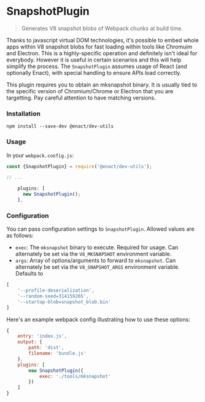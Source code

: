 # SnapshotPlugin

> Generates V8 snapshot blobs of Webpack chunks at build time.

Thanks to javascript virtual DOM technologies, it's possible to embed whole apps within V8 snapshot blobs for fast loading within tools like Chromuim and Electron. This is a highly-specific operation and definitely isn't ideal for everybody. However it is useful in certain scenarios and this will help simplify the process. The `SnapshotPlugin` assumes usage of React (and optionally Enact), with special handling to ensure APIs load correctly.

This plugin requires you to obtain an mksnapshot binary. It is usually tied to the specific version of Chromium/Chrome or Electron that you are targetting. Pay careful attention to have matching versions.

### Installation

```
npm install --save-dev @enact/dev-utils
```

### Usage

In your `webpack.config.js`:

```js
const {SnapshotPlugin} = require('@enact/dev-utils');

// ...

    plugins: [
      new SnapshotPlugin();
    ],
```

### Configuration
You can pass configuration settings to `SnapshotPlugin`.
Allowed values are as follows:

- `exec`: The `mksnapshot` binary to execute. Required for usage. Can alternately be set via the `V8_MKSNAPSHOT` environment variable.
- `args`: Array of options/arguments to forward to `mksnapshot`. Can alternately be set via the `V8_SNAPSHOT_ARGS` environment variable. Defaults to
```js
[
	'--profile-deserialization',
	'--random-seed=314159265',
	'--startup-blob=snapshot_blob.bin'
]
```

Here's an example webpack config illustrating how to use these options:
```javascript
{
	entry: 'index.js',
	output: {
		path: 'dist',
		filename: 'bundle.js'
	},
	plugins: [
		new SnapshotPlugin({
			exec: './tools/mksnapshot'
		})
	]
}
```
